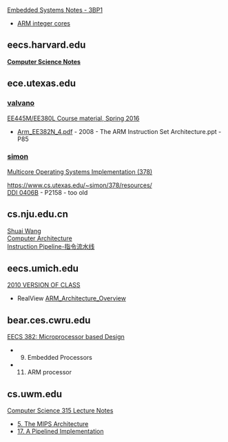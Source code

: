 [Embedded Systems Notes - 3BP1](http://www.paulkilloran.com/arm/)

- [ARM integer cores](http://www.paulkilloran.com/arm/Lecture_8.pdf)

## eecs.harvard.edu
[**Computer Science Notes**](http://www.eecs.harvard.edu/~cs161/notes/)

## ece.utexas.edu
### [valvano](http://users.ece.utexas.edu/~valvano/)
[EE445M/EE380L Course material, Spring 2016](http://users.ece.utexas.edu/~valvano/EE345M/)  

- [Arm_EE382N_4.pdf](http://users.ece.utexas.edu/~valvano/EE345M/Arm_EE382N_4.pdf) - 2008 - The ARM Instruction Set Architecture.ppt - P85  

### [simon](https://www.cs.utexas.edu/~simon/)
[Multicore Operating Systems Implementation (378)](https://www.cs.utexas.edu/~simon/378/)

https://www.cs.utexas.edu/~simon/378/resources/  
[DDI 0406B](https://www.cs.utexas.edu/~simon/378/resources/ARMv7-AR_TRM.pdf) - P2158 - too old  

## cs.nju.edu.cn
[Shuai Wang](https://cs.nju.edu.cn/swang/)  
[Computer Architecture](https://cs.nju.edu.cn/swang/CA_16S/)  
[Instruction Pipeline-指令流水线](https://cs.nju.edu.cn/swang/CompArchOrg_13F/slides/lecture24.pdf)  

## eecs.umich.edu
[2010 VERSION OF CLASS](https://web.eecs.umich.edu/~prabal/teaching/eecs373-f10/)

- RealView [ARM_Architecture_Overview](https://web.eecs.umich.edu/~prabal/teaching/eecs373-f10/readings/ARM_Architecture_Overview.pdf)  

## bear.ces.cwru.edu
[EECS 382: Microprocessor based Design](http://bear.ces.cwru.edu/eecs_382/)

- 9. Embedded Processors  
- 11. ARM processor  

## cs.uwm.edu
[Computer Science 315 Lecture Notes](http://www.cs.uwm.edu/classes/cs315/Bacon/Lecture/HTML/)

- [5. The MIPS Architecture](http://www.cs.uwm.edu/classes/cs315/Bacon/Lecture/HTML/ch05.html)  
- [17. A Pipelined Implementation](http://www.cs.uwm.edu/classes/cs315/Bacon/Lecture/HTML/ch17.html)  
